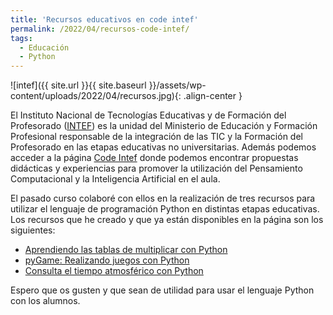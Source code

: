 ```yaml
---
title: 'Recursos educativos en code intef'
permalink: /2022/04/recursos-code-intef/
tags:
  - Educación
  - Python
---
```


![intef]({{ site.url }}{{ site.baseurl }}/assets/wp-content/uploads/2022/04/recursos.jpg){: .align-center }

El Instituto Nacional de Tecnologías Educativas y de Formación del Profesorado ([INTEF](https://intef.es/)) es la unidad del Ministerio de Educación y Formación Profesional responsable de la integración de las TIC y la Formación del Profesorado en las etapas educativas no universitarias. Además podemos acceder a la página [Code Intef](https://code.intef.es/) donde podemos encontrar propuestas didácticas y experiencias para promover la utilización del Pensamiento Computacional y la Inteligencia Artificial en el aula. 

El pasado curso colaboré con ellos en la realización de tres recursos para utilizar el lenguaje de programación Python en distintas etapas educativas. Los recursos que he creado y que ya están disponibles en la página son los siguientes:

* [Aprendiendo las tablas de multiplicar con Python](https://code.intef.es/prop_didacticas/aprendiendo-las-tablas-de-multiplicar-con-python/)
* [pyGame: Realizando juegos con Python](https://code.intef.es/prop_didacticas/pygame-realizando-juegos-con-python/)
* [Consulta el tiempo atmosférico con Python](https://code.intef.es/prop_didacticas/consulta-el-tiempo-atmosferico-con-python/)

Espero que os gusten y que sean de utilidad para usar el lenguaje Python con los alumnos.
